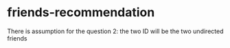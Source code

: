 # friends-recommendation
There is assumption for the question 2: the two ID will be the two undirected friends
